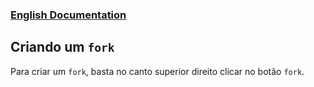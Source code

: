 ### [English Documentation](https://github.com/UniversoImpulso/atena/blob/master/docs/FORK_EN.md)

## Criando um `fork`
Para criar um `fork`, basta no canto superior direito clicar no botão `fork`.
